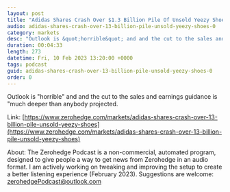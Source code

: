 ```yaml
---
layout: post
title: "Adidas Shares Crash Over $1.3 Billion Pile Of Unsold Yeezy Shoes "
audio: adidas-shares-crash-over-13-billion-pile-unsold-yeezy-shoes-0
category: markets
desc: "Outlook is &quot;horrible&quot; and and the cut to the sales and earnings guidance is &quot;much deeper than anybody projected."
duration: 00:04:33
length: 273
datetime: Fri, 10 Feb 2023 13:20:00 +0000
tags: podcast
guid: adidas-shares-crash-over-13-billion-pile-unsold-yeezy-shoes-0
order: 0
---
```

Outlook is &quot;horrible&quot; and and the cut to the sales and earnings guidance is &quot;much deeper than anybody projected.

Link: [https://www.zerohedge.com/markets/adidas-shares-crash-over-13-billion-pile-unsold-yeezy-shoes](https://www.zerohedge.com/markets/adidas-shares-crash-over-13-billion-pile-unsold-yeezy-shoes)

About: The Zerohedge Podcast is a non-commercial, automated program, designed to give people a way to get news from Zerohedge in an audio format.  I am actively working on tweaking and improving the setup to create a better listening experience (February 2023).  Suggestions are welcome: [zerohedgePodcast@outlook.com](mailto:zerohedgePodcast@outlook.com)